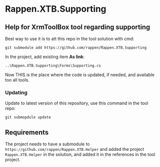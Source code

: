 # Rappen.XTB.Supporting
## Help for XrmToolBox tool regarding supporting

Best way to use it is to att this repo in the tool solution with cmd:
```
git submodule add https://github.com/rappen/Rappen.XTB.Supporting
```

In the project, add existing item **As link**:
```
..\Rappen.XTB.Supporting\Forms\Supporting.cs
```

Now THIS is the place where the code is updated, if needed, and available too all tools.

### Updating

Update to latest version of this repository, use this command in the tool repo:
```
git submopdule update
```

## Requirements

The project needs to have a submodule to `https://github.com/rappen/Rappen.XTB.Helper` and added the project `Rappen.XTB.Helper` in the solution, and added it in the references in the tool project.